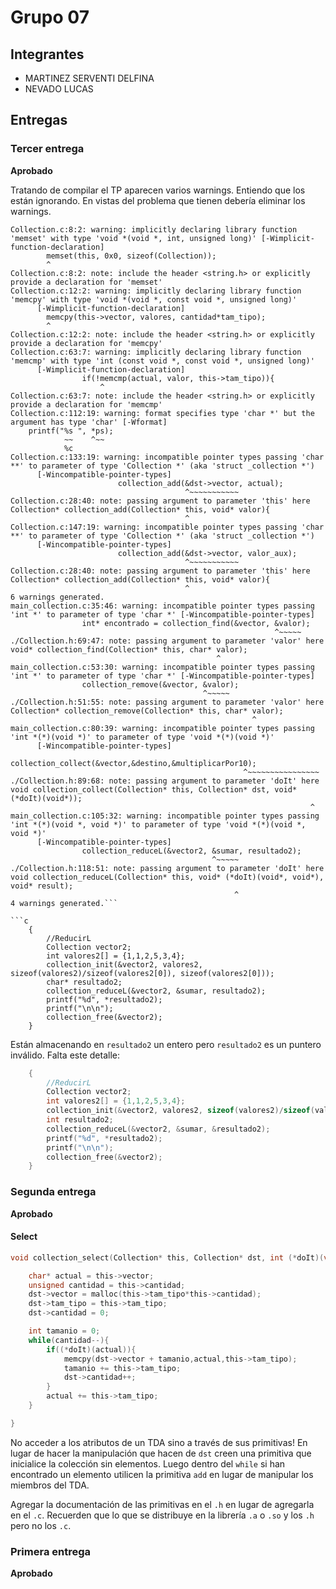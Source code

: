 # Grupo 07

## Integrantes

* MARTINEZ SERVENTI DELFINA
* NEVADO LUCAS
## Entregas

### Tercer entrega

**Aprobado**

Tratando de compilar el TP aparecen varios warnings.  Entiendo que los están ignorando.  En vistas del problema que tienen debería eliminar los warnings.

```
Collection.c:8:2: warning: implicitly declaring library function 'memset' with type 'void *(void *, int, unsigned long)' [-Wimplicit-function-declaration]
        memset(this, 0x0, sizeof(Collection));
        ^
Collection.c:8:2: note: include the header <string.h> or explicitly provide a declaration for 'memset'
Collection.c:12:2: warning: implicitly declaring library function 'memcpy' with type 'void *(void *, const void *, unsigned long)'
      [-Wimplicit-function-declaration]
        memcpy(this->vector, valores, cantidad*tam_tipo);
        ^
Collection.c:12:2: note: include the header <string.h> or explicitly provide a declaration for 'memcpy'
Collection.c:63:7: warning: implicitly declaring library function 'memcmp' with type 'int (const void *, const void *, unsigned long)'
      [-Wimplicit-function-declaration]
                if(!memcmp(actual, valor, this->tam_tipo)){
                    ^
Collection.c:63:7: note: include the header <string.h> or explicitly provide a declaration for 'memcmp'
Collection.c:112:19: warning: format specifies type 'char *' but the argument has type 'char' [-Wformat]
    printf("%s ", *ps);
            ~~    ^~~
            %c
Collection.c:133:19: warning: incompatible pointer types passing 'char **' to parameter of type 'Collection *' (aka 'struct _collection *')
      [-Wincompatible-pointer-types]
                        collection_add(&dst->vector, actual);
                                       ^~~~~~~~~~~~
Collection.c:28:40: note: passing argument to parameter 'this' here
Collection* collection_add(Collection* this, void* valor){
                                       ^
Collection.c:147:19: warning: incompatible pointer types passing 'char **' to parameter of type 'Collection *' (aka 'struct _collection *')
      [-Wincompatible-pointer-types]
                        collection_add(&dst->vector, valor_aux);
                                       ^~~~~~~~~~~~
Collection.c:28:40: note: passing argument to parameter 'this' here
Collection* collection_add(Collection* this, void* valor){
                                       ^
6 warnings generated.
main_collection.c:35:46: warning: incompatible pointer types passing 'int *' to parameter of type 'char *' [-Wincompatible-pointer-types]
                int* encontrado = collection_find(&vector, &valor);
                                                           ^~~~~~
./Collection.h:69:47: note: passing argument to parameter 'valor' here
void* collection_find(Collection* this, char* valor);
                                              ^
main_collection.c:53:30: warning: incompatible pointer types passing 'int *' to parameter of type 'char *' [-Wincompatible-pointer-types]
                collection_remove(&vector, &valor);
                                           ^~~~~~
./Collection.h:51:55: note: passing argument to parameter 'valor' here
Collection* collection_remove(Collection* this, char* valor);
                                                      ^
main_collection.c:80:39: warning: incompatible pointer types passing 'int *(*)(void *)' to parameter of type 'void *(*)(void *)'
      [-Wincompatible-pointer-types]
                collection_collect(&vector,&destino,&multiplicarPor10);
                                                    ^~~~~~~~~~~~~~~~~
./Collection.h:89:68: note: passing argument to parameter 'doIt' here
void collection_collect(Collection* this, Collection* dst, void* (*doIt)(void*));
                                                                   ^
main_collection.c:105:32: warning: incompatible pointer types passing 'int *(*)(void *, void *)' to parameter of type 'void *(*)(void *, void *)'
      [-Wincompatible-pointer-types]
                collection_reduceL(&vector2, &sumar, resultado2);
                                             ^~~~~~
./Collection.h:118:51: note: passing argument to parameter 'doIt' here
void collection_reduceL(Collection* this, void* (*doIt)(void*, void*), void* result);
                                                  ^
4 warnings generated.``` 

```c
	{
		//ReducirL
		Collection vector2;
		int valores2[] = {1,1,2,5,3,4};
		collection_init(&vector2, valores2, sizeof(valores2)/sizeof(valores2[0]), sizeof(valores2[0]));
		char* resultado2;
		collection_reduceL(&vector2, &sumar, resultado2);
		printf("%d", *resultado2);
		printf("\n\n");
		collection_free(&vector2);
	}
```

Están almacenando en ```resultado2``` un entero pero ```resultado2``` es un puntero inválido. Falta este detalle: 



```c
	{
		//ReducirL
		Collection vector2;
		int valores2[] = {1,1,2,5,3,4};
		collection_init(&vector2, valores2, sizeof(valores2)/sizeof(valores2[0]), sizeof(valores2[0]));
		int resultado2;
		collection_reduceL(&vector2, &sumar, &resultado2);
		printf("%d", *resultado2);
		printf("\n\n");
		collection_free(&vector2);
	}
```

### Segunda entrega

**Aprobado**

#### Select

```c
void collection_select(Collection* this, Collection* dst, int (*doIt)(void*)){

	char* actual = this->vector;
	unsigned cantidad = this->cantidad;
	dst->vector = malloc(this->tam_tipo*this->cantidad);
	dst->tam_tipo = this->tam_tipo;
	dst->cantidad = 0;

	int tamanio = 0;
	while(cantidad--){
		if((*doIt)(actual)){
			memcpy(dst->vector + tamanio,actual,this->tam_tipo);
			tamanio += this->tam_tipo;
			dst->cantidad++;
		}
		actual += this->tam_tipo;
	}

}

```

No acceder a los atributos de un TDA sino a través de sus primitivas! En lugar de hacer la manipulación que hacen de ```dst``` creen una primitiva que inicialice la colección sin elementos. Luego dentro del ```while``` si han encontrado un elemento utilicen la primitiva ```add``` en lugar de manipular los miembros del TDA.


Agregar la documentación de las primitivas en el ```.h```  en lugar de agregarla en el ```.c```.  Recuerden que lo que se distribuye en la librería ```.a``` o ```.so```  y los ```.h``` pero no los ```.c```.


### Primera entrega

**Aprobado**

